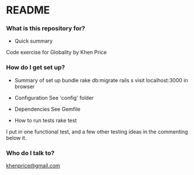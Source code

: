 # README #

### What is this repository for? ###

* Quick summary

Code exercise for Globality by Khen Price

### How do I get set up? ###

* Summary of set up
bundle
rake db:migrate
rails s
visit localhost:3000 in browser

* Configuration
See 'config' folder

* Dependencies
See Gemfile

* How to run tests
rake test

I put in one functional test, and a few other testing ideas in the commenting below it.

### Who do I talk to? ###
khenprice@gmail.com